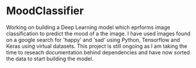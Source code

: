 # MoodClassifier
Working on building a Deep Learning model which eprforms image classification to predict the mood of a the image. I have used images found on a google search for 'happy' and 'sad' using Python, Tensorflow and Keras using virtual datasets. This project is still ongoing as I am taking the time to reseach documentation behind dependencies and have now sorted the data to start building the model.
